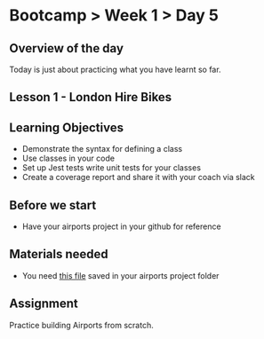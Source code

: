 # Bootcamp > Week 1 > Day 5

## Overview of the day

Today is just about practicing what you have learnt so far.

## Lesson 1 - London Hire Bikes

## Learning Objectives

* Demonstrate the syntax for defining a class
* Use classes in your code
* Set up Jest tests write unit tests for your classes
* Create a coverage report and share it with your coach via slack

## Before we start

* Have your airports project in your github for reference

## Materials needed

* You need [this file](https://github.com/mwgg/Airports/blob/master/airports.json) saved in your airports project folder

## Assignment

Practice building Airports from scratch.